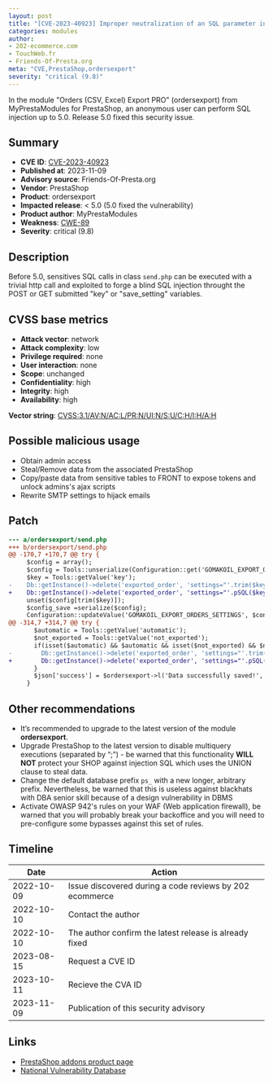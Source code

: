 ```yaml
---
layout: post
title: "[CVE-2023-40923] Improper neutralization of an SQL parameter in MyPrestaModules - Orders (CSV, Excel) Export PRO module for PrestaShop"
categories: modules
author:
- 202-ecommerce.com
- TouchWeb.fr
- Friends-Of-Presta.org
meta: "CVE,PrestaShop,ordersexport"
severity: "critical (9.8)"
---
```


In the module "Orders (CSV, Excel) Export PRO" (ordersexport) from MyPrestaModules for PrestaShop, an anonymous user can perform SQL injection up to 5.0. Release 5.0 fixed this security issue.

## Summary

* **CVE ID**: [CVE-2023-40923](https://cve.mitre.org/cgi-bin/cvename.cgi?name=CVE-2023-40923)
* **Published at**: 2023-11-09
* **Advisory source**: Friends-Of-Presta.org
* **Vendor**: PrestaShop
* **Product**: ordersexport
* **Impacted release**: < 5.0 (5.0 fixed the vulnerability)
* **Product author**: MyPrestaModules
* **Weakness**: [CWE-89](https://cwe.mitre.org/data/definitions/89.html)
* **Severity**: critical (9.8)

## Description

Before 5.0, sensitives SQL calls in class `send.php` can be executed with a trivial http call and exploited to forge a blind SQL injection throught the POST or GET submitted "key" or "save_setting" variables.


## CVSS base metrics

* **Attack vector**: network
* **Attack complexity**: low
* **Privilege required**: none
* **User interaction**: none
* **Scope**: unchanged
* **Confidentiality**: high
* **Integrity**: high
* **Availability**: high

**Vector string**: [CVSS:3.1/AV:N/AC:L/PR:N/UI:N/S:U/C:H/I:H/A:H](https://nvd.nist.gov/vuln-metrics/cvss/v3-calculator?vector=AV:N/AC:L/PR:N/UI:N/S:U/C:H/I:H/A:H)

## Possible malicious usage

* Obtain admin access
* Steal/Remove data from the associated PrestaShop
* Copy/paste data from sensitive tables to FRONT to expose tokens and unlock admins's ajax scripts
* Rewrite SMTP settings to hijack emails

## Patch

```diff
--- a/ordersexport/send.php
+++ b/ordersexport/send.php
@@ -170,7 +170,7 @@ try {
     $config = array();
     $config = Tools::unserialize(Configuration::get('GOMAKOIL_EXPORT_ORDERS_SETTINGS','', $default_shop_group_id, $default_shop_id));
     $key = Tools::getValue('key');
-    Db::getInstance()->delete('exported_order', 'settings="'.trim($key).'"');
+    Db::getInstance()->delete('exported_order', 'settings="'.pSQL($key).'"');
     unset($config[trim($key)]);
     $config_save =serialize($config);
     Configuration::updateValue('GOMAKOIL_EXPORT_ORDERS_SETTINGS', $config_save, false, $default_shop_group_id, $default_shop_id);
@@ -314,7 +314,7 @@ try {
       $automatic = Tools::getValue('automatic');
       $not_exported = Tools::getValue('not_exported');
       if(isset($automatic) && $automatic && isset($not_exported) && $not_exported ){
-        Db::getInstance()->delete('exported_order', 'settings="'.trim(Tools::getValue('save_setting')).'"');
+        Db::getInstance()->delete('exported_order', 'settings="'.pSQL(Tools::getValue('save_setting')).'"');
       }
       $json['success'] = $ordersexport->l('Data successfully saved!', 'send');
     }
```

## Other recommendations

* It’s recommended to upgrade to the latest version of the module **ordersexport**.
* Upgrade PrestaShop to the latest version to disable multiquery executions (separated by “;”) - be warned that this functionality **WILL NOT** protect your SHOP against injection SQL which uses the UNION clause to steal data.
* Change the default database prefix `ps_` with a new longer, arbitrary prefix. Nevertheless, be warned that this is useless against blackhats with DBA senior skill because of a design vulnerability in DBMS
* Activate OWASP 942's rules on your WAF (Web application firewall), be warned that you will probably break your backoffice and you will need to pre-configure some bypasses against this set of rules.


## Timeline

| Date | Action |
|--|--|
| 2022-10-09 | Issue discovered during a code reviews by 202 ecommerce |
| 2022-10-10 | Contact the author |
| 2022-10-10 | The author confirm the latest release is already fixed |
| 2023-08-15 | Request a CVE ID |
| 2023-10-11 | Recieve the CVA ID |
| 2023-11-09 | Publication of this security advisory |

## Links

* [PrestaShop addons product page](https://addons.prestashop.com/en/data-import-export/17596-orders-csv-excel-export-pro.html)
* [National Vulnerability Database](https://cve.mitre.org/cgi-bin/cvename.cgi?name=CVE-2023-40923)

